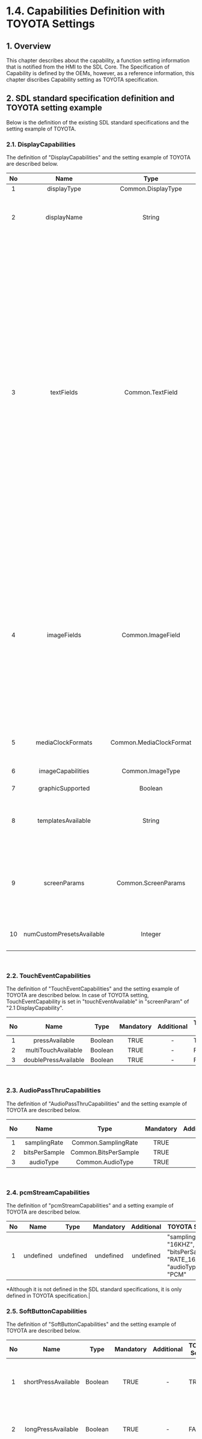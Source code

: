 # 1.4. Capabilities Definition with TOYOTA Settings
## 1. Overview
This chapter describes about the capability, a function setting information that is notified from the HMI to the SDL Core.
The Specification of Capability is defined by the OEMs, however, as a reference information, this chapter discribes Capability setting as TOYOTA specification.

## 2. SDL standard specification definition and TOYOTA setting example
Below is the definition of the existing SDL standard specifications and the setting example of TOYOTA.

### 2.1. DisplayCapabilities
The definition of "DisplayCapabilities" and the setting example of TOYOTA are described below.

| No | Name               | Type                   | Mandatory | Additional | TOYOTA Setting | Description |
|:-: | :-:                | :-:                    | :-:       | :-:        |----------------|-------------|
|1   |displayType         |Common.DisplayType      |TRUE       |-           |SDL_GENERIC     | - |
|2   |displayName         |String                  |TRUE       |-           |GENERIC_DISPLAY |The name of the display the app is connected to.|
|3   |textFields          |Common.TextField        |TRUE       |array: true<br>minsize: 0<br>maxsize: 100                  |{"name": "mainField1",&nbsp;&nbsp;&nbsp;&nbsp;&nbsp;&nbsp;&nbsp;&nbsp;&nbsp;&nbsp;&nbsp;&nbsp;&nbsp;&nbsp;&nbsp;&nbsp;&nbsp;&nbsp;&nbsp;&nbsp;&nbsp;&nbsp;&nbsp;&nbsp;&nbsp;&nbsp;&nbsp; "characterSet":  "TYPE2SET",  "width": 500,  "rows": 1},<br>{"name": "mainField2",&nbsp;&nbsp;&nbsp;&nbsp;&nbsp;&nbsp;&nbsp;&nbsp;&nbsp;&nbsp;&nbsp;&nbsp;&nbsp;&nbsp;&nbsp;&nbsp;&nbsp;&nbsp;&nbsp;&nbsp;&nbsp;&nbsp;&nbsp;&nbsp;&nbsp;&nbsp;&nbsp; "characterSet":  "TYPE2SET",  "width": 500,  "rows": 1},<br>{"name": "mainField3",&nbsp;&nbsp;&nbsp;&nbsp;&nbsp;&nbsp;&nbsp;&nbsp;&nbsp;&nbsp;&nbsp;&nbsp;&nbsp;&nbsp;&nbsp;&nbsp;&nbsp;&nbsp;&nbsp;&nbsp;&nbsp;&nbsp;&nbsp;&nbsp;&nbsp;&nbsp;&nbsp; "characterSet":  "TYPE2SET",  "width": 500,  "rows": 1},<br>{"name": "mainField4",&nbsp;&nbsp;&nbsp;&nbsp;&nbsp;&nbsp;&nbsp;&nbsp;&nbsp;&nbsp;&nbsp;&nbsp;&nbsp;&nbsp;&nbsp;&nbsp;&nbsp;&nbsp;&nbsp;&nbsp;&nbsp;&nbsp;&nbsp;&nbsp;&nbsp;&nbsp;&nbsp; "characterSet":  "TYPE2SET",  "width": 500,  "rows": 1},<br>{"name": "statusBar",&nbsp;&nbsp;&nbsp;&nbsp;&nbsp;&nbsp;&nbsp;&nbsp;&nbsp;&nbsp;&nbsp;&nbsp;&nbsp;&nbsp;&nbsp;&nbsp;&nbsp;&nbsp;&nbsp;&nbsp;&nbsp;&nbsp;&nbsp;&nbsp;&nbsp;&nbsp;&nbsp;&nbsp;&nbsp;&nbsp; "characterSet":  "TYPE2SET",  "width": 500,  "rows": 1},<br>{"name": "mediaClock",&nbsp;&nbsp;&nbsp;&nbsp;&nbsp;&nbsp;&nbsp;&nbsp;&nbsp;&nbsp;&nbsp;&nbsp;&nbsp;&nbsp;&nbsp;&nbsp;&nbsp;&nbsp;&nbsp;&nbsp;&nbsp;&nbsp;&nbsp;&nbsp;&nbsp;&nbsp; "characterSet":  "TYPE2SET",  "width": 500,  "rows": 1},<br>{"name": "mediaTrack",&nbsp;&nbsp;&nbsp;&nbsp;&nbsp;&nbsp;&nbsp;&nbsp;&nbsp;&nbsp;&nbsp;&nbsp;&nbsp;&nbsp;&nbsp;&nbsp;&nbsp;&nbsp;&nbsp;&nbsp;&nbsp;&nbsp;&nbsp;&nbsp;&nbsp;&nbsp; "characterSet":  "TYPE2SET",  "width": 500,  "rows": 1},<br>{"name": "alertText1",&nbsp;&nbsp;&nbsp;&nbsp;&nbsp;&nbsp;&nbsp;&nbsp;&nbsp;&nbsp;&nbsp;&nbsp;&nbsp;&nbsp;&nbsp;&nbsp;&nbsp;&nbsp;&nbsp;&nbsp;&nbsp;&nbsp;&nbsp;&nbsp;&nbsp;&nbsp;&nbsp;&nbsp;&nbsp; "characterSet":  "TYPE2SET",  "width": 500,  "rows": 1},<br>{"name": "alertText2",&nbsp;&nbsp;&nbsp;&nbsp;&nbsp;&nbsp;&nbsp;&nbsp;&nbsp;&nbsp;&nbsp;&nbsp;&nbsp;&nbsp;&nbsp;&nbsp;&nbsp;&nbsp;&nbsp;&nbsp;&nbsp;&nbsp;&nbsp;&nbsp;&nbsp;&nbsp;&nbsp;&nbsp;&nbsp; "characterSet":  "TYPE2SET",  "width": 500,  "rows": 1},<br>{"name": "alertText3",&nbsp;&nbsp;&nbsp;&nbsp;&nbsp;&nbsp;&nbsp;&nbsp;&nbsp;&nbsp;&nbsp;&nbsp;&nbsp;&nbsp;&nbsp;&nbsp;&nbsp;&nbsp;&nbsp;&nbsp;&nbsp;&nbsp;&nbsp;&nbsp;&nbsp;&nbsp;&nbsp;&nbsp;&nbsp; "characterSet":  "TYPE2SET",  "width": 500,  "rows": 1},<br>{"name": "scrollableMessageBody",&nbsp;&nbsp;&nbsp;&nbsp;&nbsp;&nbsp;&nbsp; "characterSet":  "TYPE2SET",  "width": 500,  "rows": 1},<br>{"name": "initialInteractionText",&nbsp;&nbsp;&nbsp;&nbsp;&nbsp;&nbsp;&nbsp;&nbsp;&nbsp;&nbsp;&nbsp;&nbsp; "characterSet":  "TYPE2SET",  "width": 500,  "rows": 1},<br>{"name": "navigationText1",&nbsp;&nbsp;&nbsp;&nbsp;&nbsp;&nbsp;&nbsp;&nbsp;&nbsp;&nbsp;&nbsp;&nbsp;&nbsp;&nbsp;&nbsp;&nbsp;&nbsp;&nbsp;&nbsp; "characterSet":  "TYPE2SET",  "width": 500,  "rows": 1},<br>{"name": "navigationText2",&nbsp;&nbsp;&nbsp;&nbsp;&nbsp;&nbsp;&nbsp;&nbsp;&nbsp;&nbsp;&nbsp;&nbsp;&nbsp;&nbsp;&nbsp;&nbsp;&nbsp;&nbsp;&nbsp; "characterSet":  "TYPE2SET",  "width": 500,  "rows": 1},<br>{"name": "ETA",&nbsp;&nbsp;&nbsp;&nbsp;&nbsp;&nbsp;&nbsp;&nbsp;&nbsp;&nbsp;&nbsp;&nbsp;&nbsp;&nbsp;&nbsp;&nbsp;&nbsp;&nbsp;&nbsp;&nbsp;&nbsp;&nbsp;&nbsp;&nbsp;&nbsp;&nbsp;&nbsp;&nbsp;&nbsp;&nbsp;&nbsp;&nbsp;&nbsp;&nbsp;&nbsp;&nbsp;&nbsp;&nbsp;&nbsp; "characterSet":  "TYPE2SET",  "width": 500,  "rows": 1},<br>{"name": "totalDistance",&nbsp;&nbsp;&nbsp;&nbsp;&nbsp;&nbsp;&nbsp;&nbsp;&nbsp;&nbsp;&nbsp;&nbsp;&nbsp;&nbsp;&nbsp;&nbsp;&nbsp;&nbsp;&nbsp;&nbsp;&nbsp;&nbsp;&nbsp; "characterSet":  "TYPE2SET",  "width": 500,  "rows": 1},<br>{"name": "navigationText",&nbsp;&nbsp;&nbsp;&nbsp;&nbsp;&nbsp;&nbsp;&nbsp;&nbsp;&nbsp;&nbsp;&nbsp;&nbsp;&nbsp;&nbsp;&nbsp;&nbsp;&nbsp;&nbsp;&nbsp;&nbsp; "characterSet":  "TYPE2SET",  "width": 500,  "rows": 1},<br>{"name": "audioPassThruDisplayText1", "characterSet":  "TYPE2SET",  "width": 500,  "rows": 1},<br>{"name": "audioPassThruDisplayText2", "characterSet":  "TYPE2SET",  "width": 500,  "rows": 1},<br>{"name": "sliderHeader",&nbsp;&nbsp;&nbsp;&nbsp;&nbsp;&nbsp;&nbsp;&nbsp;&nbsp;&nbsp;&nbsp;&nbsp;&nbsp;&nbsp;&nbsp;&nbsp;&nbsp;&nbsp;&nbsp;&nbsp;&nbsp;&nbsp;&nbsp;&nbsp; "characterSet":  "TYPE2SET",  "width": 500,  "rows": 1},<br>{"name": "sliderFooter",&nbsp;&nbsp;&nbsp;&nbsp;&nbsp;&nbsp;&nbsp;&nbsp;&nbsp;&nbsp;&nbsp;&nbsp;&nbsp;&nbsp;&nbsp;&nbsp;&nbsp;&nbsp;&nbsp;&nbsp;&nbsp;&nbsp;&nbsp;&nbsp;&nbsp; "characterSet":  "TYPE2SET",  "width": 500,  "rows": 1},<br>{"name": "notificationText",&nbsp;&nbsp;&nbsp;&nbsp;&nbsp;&nbsp;&nbsp;&nbsp;&nbsp;&nbsp;&nbsp;&nbsp;&nbsp;&nbsp;&nbsp;&nbsp;&nbsp;&nbsp;&nbsp;&nbsp; "characterSet":  "TYPE2SET",  "width": 500,  "rows": 1},<br>{"name": "menuName",&nbsp;&nbsp;&nbsp;&nbsp;&nbsp;&nbsp;&nbsp;&nbsp;&nbsp;&nbsp;&nbsp;&nbsp;&nbsp;&nbsp;&nbsp;&nbsp;&nbsp;&nbsp;&nbsp;&nbsp;&nbsp;&nbsp;&nbsp;&nbsp;&nbsp;&nbsp; "characterSet":  "TYPE2SET",  "width": 500,  "rows": 1},<br>{"name": "secondaryText",&nbsp;&nbsp;&nbsp;&nbsp;&nbsp;&nbsp;&nbsp;&nbsp;&nbsp;&nbsp;&nbsp;&nbsp;&nbsp;&nbsp;&nbsp;&nbsp;&nbsp;&nbsp;&nbsp;&nbsp;&nbsp;&nbsp; "characterSet":  "TYPE2SET",  "width": 500,  "rows": 1},<br>{"name": "tertiaryText",&nbsp;&nbsp;&nbsp;&nbsp;&nbsp;&nbsp;&nbsp;&nbsp;&nbsp;&nbsp;&nbsp;&nbsp;&nbsp;&nbsp;&nbsp;&nbsp;&nbsp;&nbsp;&nbsp;&nbsp;&nbsp;&nbsp;&nbsp;&nbsp;&nbsp;&nbsp;&nbsp; "characterSet":  "TYPE2SET",  "width": 500,  "rows": 1},<br>{"name": "timeToDestination",&nbsp;&nbsp;&nbsp;&nbsp;&nbsp;&nbsp;&nbsp;&nbsp;&nbsp;&nbsp;&nbsp;&nbsp;&nbsp;&nbsp;&nbsp; "characterSet":  "TYPE2SET",  "width": 500,  "rows": 1},<br>{"name": "turnText",&nbsp;&nbsp;&nbsp;&nbsp;&nbsp;&nbsp;&nbsp;&nbsp;&nbsp;&nbsp;&nbsp;&nbsp;&nbsp;&nbsp;&nbsp;&nbsp;&nbsp;&nbsp;&nbsp;&nbsp;&nbsp;&nbsp;&nbsp;&nbsp;&nbsp;&nbsp;&nbsp;&nbsp;&nbsp;&nbsp;&nbsp; "characterSet":  "TYPE2SET",  "width": 500,  "rows": 1},<br>{"name": "menuTitle",&nbsp;&nbsp;&nbsp;&nbsp;&nbsp;&nbsp;&nbsp;&nbsp;&nbsp;&nbsp;&nbsp;&nbsp;&nbsp;&nbsp;&nbsp;&nbsp;&nbsp;&nbsp;&nbsp;&nbsp;&nbsp;&nbsp;&nbsp;&nbsp;&nbsp;&nbsp;&nbsp;&nbsp; "characterSet":  "TYPE2SET",  "width": 500,  "rows": 1},<br>{"name": "phoneNumber",&nbsp;&nbsp;&nbsp;&nbsp;&nbsp;&nbsp;&nbsp;&nbsp;&nbsp;&nbsp;&nbsp;&nbsp;&nbsp;&nbsp;&nbsp;&nbsp;&nbsp;&nbsp;&nbsp;&nbsp;&nbsp; "characterSet":  "TYPE2SET",  "width": 500,  "rows": 1},<br>{"name": "addressLines",&nbsp;&nbsp;&nbsp;&nbsp;&nbsp;&nbsp;&nbsp;&nbsp;&nbsp;&nbsp;&nbsp;&nbsp;&nbsp;&nbsp;&nbsp;&nbsp;&nbsp;&nbsp;&nbsp;&nbsp;&nbsp;&nbsp;&nbsp;&nbsp; "characterSet":  "TYPE2SET",  "width": 500,  "rows": 1},<br>{"name": "locationDescription",&nbsp;&nbsp;&nbsp;&nbsp;&nbsp;&nbsp;&nbsp;&nbsp;&nbsp;&nbsp;&nbsp;&nbsp;&nbsp; "characterSet":  "TYPE2SET",  "width": 500,  "rows": 1},<br>{"name": "locationName",&nbsp;&nbsp;&nbsp;&nbsp;&nbsp;&nbsp;&nbsp;&nbsp;&nbsp;&nbsp;&nbsp;&nbsp;&nbsp;&nbsp;&nbsp;&nbsp;&nbsp;&nbsp;&nbsp;&nbsp;&nbsp;&nbsp; "characterSet":  "TYPE2SET",  "width": 500,  "rows": 1}| - |
|4   |imageFields         |Common.ImageField       |FALSE      |array: true<br>minsize: 1<br>maxsize: 100                  |{"name": "softButtonImage",<br> "imageTypeSupported": ["GRAPHIC_BMP", "GRAPHIC_JPEG", "GRAPHIC_PNG"],<br> "imageResolution"&nbsp;&nbsp;&nbsp;&nbsp;&nbsp;&nbsp;&nbsp;&nbsp;: { "resolutionWidth": 56, "resolutionHeight": 56 }},<br>{"name": "choiceImage",<br> "imageTypeSupported": ["GRAPHIC_BMP", "GRAPHIC_JPEG", "GRAPHIC_PNG"],<br> "imageResolution"&nbsp;&nbsp;&nbsp;&nbsp;&nbsp;&nbsp;&nbsp;&nbsp;: { "resolutionWidth": 75, "resolutionHeight": 75 }},<br>{"name": "choiceSecondaryImage",<br> "imageTypeSupported": ["GRAPHIC_BMP", "GRAPHIC_JPEG", "GRAPHIC_PNG"],<br> "imageResolution"&nbsp;&nbsp;&nbsp;&nbsp;&nbsp;&nbsp;&nbsp;&nbsp;: { "resolutionWidth": 75, "resolutionHeight": 75 }},<br>{"name": "menuIcon",<br> "imageTypeSupported": ["GRAPHIC_BMP", "GRAPHIC_JPEG", "GRAPHIC_PNG"],<br> "imageResolution"&nbsp;&nbsp;&nbsp;&nbsp;&nbsp;&nbsp;&nbsp;&nbsp;: { "resolutionWidth": 75, "resolutionHeight": 75 }},<br>{"name": "cmdIcon",<br> "imageTypeSupported": ["GRAPHIC_BMP", "GRAPHIC_JPEG", "GRAPHIC_PNG"],<br> "imageResolution"&nbsp;&nbsp;&nbsp;&nbsp;&nbsp;&nbsp;&nbsp;&nbsp;: { "resolutionWidth": 75, "resolutionHeight": 75 }},<br>{"name": "appIcon",<br> "imageTypeSupported": ["GRAPHIC_BMP", "GRAPHIC_JPEG", "GRAPHIC_PNG"],<br> "imageResolution"&nbsp;&nbsp;&nbsp;&nbsp;&nbsp;&nbsp;&nbsp;&nbsp;: { "resolutionWidth": 70, "resolutionHeight": 70 }},<br>{"name": "graphic",<br> "imageTypeSupported": ["GRAPHIC_BMP", "GRAPHIC_JPEG", "GRAPHIC_PNG"],<br> "imageResolution"&nbsp;&nbsp;&nbsp;&nbsp;&nbsp;&nbsp;&nbsp;&nbsp;: { "resolutionWidth": 373, "resolutionHeight": 373 }},<br>{"name": "secondaryGraphic",<br> "imageTypeSupported": ["GRAPHIC_BMP", "GRAPHIC_JPEG", "GRAPHIC_PNG"],<br> "imageResolution"&nbsp;&nbsp;&nbsp;&nbsp;&nbsp;&nbsp;&nbsp;&nbsp;: { "resolutionWidth": 373, "resolutionHeight": 373 }}| - |
|5   |mediaClockFormats   |Common.MediaClockFormat |TRUE       |array: true<br>minsize: 0<br>maxsize: 100                  |"CLOCK1", "CLOCK2", "CLOCK3", "CLOCKTEXT1", "CLOCKTEXT2", "CLOCKTEXT3", "CLOCKTEXT4"| - | 
|6   |imageCapabilities   |Common.ImageType        |FALSE      |array: true<br>minsize: 0<br>maxsize: 2                    |DYNAMIC                                                                             | - |
|7   |graphicSupported    |Boolean                 |TRUE       |-           |TRUE            | - |
|8   |templatesAvailable  |String                  |TRUE       |array: true<br>minsize: 0<br>maxsize: 100<br>maxlength: 100|"DEFAULT", "MEDIA", "NON-MEDIA", "ONSCREEN_PRESETS", "GRAPHIC_WITH_TEXT", "TEXT_WITH_GRAPHIC", "TILES_ONLY", "TEXTBUTTONS_ONLY", "GRAPHIC_WITH_TILES", "TILES_WITH_GRAPHIC", "GRAPHIC_WITH_TEXT_AND_SOFTBUTTONS","TEXT_AND_SOFTBUTTONS_WITH_GRAPHIC", "GRAPHIC_WITH_TEXTBUTTONS", "TEXTBUTTONS_WITH_GRAPHIC", "LARGE_GRAPHIC_WITH_SOFTBUTTONS", "DOUBLE_GRAPHIC_WITH_SOFTBUTTONS", "LARGE_GRAPHIC_ONLY"| - |
|9   |screenParams        |Common.ScreenParams     |FALSE      |-           |"resolution": {<br>    "resolutionWidth": 1163,<br>    "resolutionHeight": 720<br>},<br>"touchEventAvailable": {<br>    "pressAvailable": true,<br>    "multiTouchAvailable": false,<br>    "doublePressAvailable": false<br>}| - |
|10  |numCustomPresetsAvailable |Integer           |FALSE      |minvalue: 1<br>maxvalue: 100 | 10 | - |
<br>

### 2.2. TouchEventCapabilities
The definition of "TouchEventCapabilities" and the setting example of TOYOTA are described below.
In case of TOYOTA setting, TouchEventCapability is set in "touchEventAvailable" in "screenParam" of "2.1 DisplayCapability".

| No | Name               | Type  | Mandatory | Additional | TOYOTA Setting | Description |
|:-: | :-:                | :-:   | :-:       | :-:        |----------------|-------------|
|1   |pressAvailable      |Boolean|TRUE       |-           |TRUE            | - |
|2   |multiTouchAvailable |Boolean|TRUE       |-           |FALSE           | - |
|3   |doublePressAvailable|Boolean|TRUE       |-           |FALSE           | - |
<br>

### 2.3. AudioPassThruCapabilities
The definition of "AudioPassThruCapabilities" and the setting example of TOYOTA are described below.

| No | Name         | Type               | Mandatory | Additional | TOYOTA Setting | Description |
|:-: | :-:          | :-:                | :-:       | :-:        |----------------|-------------|
|1   |samplingRate  |Common.SamplingRate |TRUE       |-           |16KHZ           | - |
|2   |bitsPerSample |Common.BitsPerSample|TRUE       |-           |RATE_16_BIT     | - |
|3   |audioType     |Common.AudioType    |TRUE       |-           |PCM             | - |
<br>

### 2.4. pcmStreamCapabilities
The definition of "pcmStreamCapabilities" and a setting example of TOYOTA are described below.

| No | Name       | Type     | Mandatory | Additional | TOYOTA Setting | Description |
|:-: | :-:        | :-:      | :-:       | :-:        |----------------|-------------|
|1   |undefined   |undefined |undefined  |undefined   |"samplingRate": "16KHZ",<br>"bitsPerSample": "RATE_16_BIT",<br>"audioType": "PCM" | - |

*Although it is not defined in the SDL standard specifications, it is only defined in TOYOTA specification.|
<br>

### 2.5. SoftButtonCapabilities
The definition of "SoftButtonCapabilities" and the setting example of TOYOTA are described below.

| No | Name              | Type   | Mandatory | Additional | TOYOTA Setting |Description |
|:-: | :-:               | :-:    | :-:       | :-:        |----------------|------------|
|1   |shortPressAvailable|Boolean |TRUE       | -          |TRUE            |The button supports a short press.<br>Whenever the button is pressed short, onButtonPressed(SHORT) must be invoked.|
|2   |longPressAvailable |Boolean |TRUE       | -          |FALSE           |The button supports a LONG press.<br>Whenever the button is pressed long, onButtonPressed(LONG) must be invoked.|
|3   |upDownAvailable    |Boolean |TRUE       | -          |FALSE           |The button supports "button down" and "button up".<br>Whenever the button is pressed, onButtonEvent(DOWN) must be invoked.<br>Whenever the button is released, onButtonEvent(UP) must be invoked.|
|4   |imageSupported     |Boolean |TRUE       | -          |TRUE            |Must be true if the button supports referencing a static or dynamic image.|
|5   |textSupported      |Boolean |FALSE      | -          |N/A             |The button supports the use of text.<br>If not included, the default value should be considered true that the button will support text.|

### 2.6. SystemCapabilities
The definition of "SystemCapabilities" and the setting example of TOYOTA are described below.
The Capability existing in the setting is described in (1) to (4) of this chapter.

| No | Name                              | Type                           | Mandatory | Additional | TOYOTA Setting | Description |
|:-: | :-:                               | :-:                            | :-:       | :-:        |----------------|-------------|
|1   |navigationCapability               |[Common.NavigationCapability](#1-navigationcapability-in-the-systemcapability-setting-is-described-below)        |FALSE      | -          |[Refer to (1) "navigationCapability" in section 2.6.](#1-navigationcapability-in-the-systemcapability-setting-is-described-below)        | - |
|2   |phoneCapability                    |[Common.PhoneCapability](#2-phonecapability-in-the-systemcapability-setting-is-described-below)                  |FALSE      | -          |[Refer to (2) "phoneCapability" in section 2.6.](#2-phonecapability-in-the-systemcapability-setting-is-described-below)                  | - |
|3   |videoStreamingCapability           |[Common.VideoStreamingCapability](#3-videostreamingcapability-in-the-systemcapability-setting-is-described-below)|FALSE      | -          |[Refer to (3) "videoStreamingCapability" in section 2.6.](#3-videostreamingcapability-in-the-systemcapability-setting-is-described-below)| - |
|4   |remoteControlCapability (undefined)|undefined                                                                                                        |undefined  | undefined  |[Refer to (4) "remoteControlCapability" in section 2.6.](#4-remotecontrolcapability-in-the-systemcapability-setting-is-described-below)  | - |
<br>

##### (1) "navigationCapability" in the "SystemCapability" setting is described below.

| No | Name               | Type     | Mandatory | Additional | TOYOTA Setting | Description |
|:-: | :-:                | :-:      | :-:       | :-:        |----------------|-------------|
|1   |sendLocationEnabled |Boolean   |FALSE      | -          |TRUE            |If the module has the ability to add locations to the onboard nav.|
|2   |getWayPointsEnabled |Boolean   |FALSE      | -          |TRUE            |If the module has the ability to return way points from onboard nav.|
<br>

##### (2) "phoneCapability" in the "SystemCapability" setting is described below.

| No | Name             | Type     | Mandatory | Additional | TOYOTA Setting | Description |
|:-: | :-:              | :-:      | :-:       | :-:        |----------------|-------------|
|1   |dialNumberEnabled |Boolean   |FALSE      | -          |TRUE            |If the module has the ability to perform dial number.|
<br>

##### (3) "videoStreamingCapability" in the "SystemCapability" setting is described below.

| No | Name                      | Type                       | Mandatory | Additional | TOYOTA Setting | Description |
|:-: | :-:                       | :-:                        | :-:       | :-:        |----------------|-------------|
|1   |preferredResolution        |Common.ImageResolution      |FALSE      | -          |resolutionWidth : 1163<br>resolutionHeight : 720 |The preferred resolution of a video stream for decoding and rendering on HMI.|
|2   |maxBitrate                 |Integer                     |FALSE      |minvalue: 0<br>maxvalue: 2147483647| 10000 |The maximum bitrate of video stream that is supported, in kbps.|
|3   |supportedFormats           |Common.VideoStreamingFormat |FALSE      |array: true |{ "protocol": "RTP",<br>"codec": "H264" },<br>{ "protocol": "RAW",<br>"codec": "H264" }|Detailed information on each format supported by this system, in its preferred order.|
|4   |hapticSpatialDataSupported |boolean                     |FALSE      | -          |FALSE           |True if the system can utilize the haptic spatial data from the REFERENCE being streamed.|
|5   |diagonalScreenSize         |Float                       |FALSE      |minvalue: 0 |N/A             |The diagonal screen size in inches.|
|6   |pixelPerInch               |Float                       |FALSE      |minvalue: 0 |N/A             |PPI is the diagonal resolution in pixels divided by the diagonal screen size in inches.|
|7   |scale                      |Float                       |FALSE      |minvalue: 1<br>maxvalue: 10 |N/A |The scaling factor the app should use to change the size of the projecting view.|
<br>

##### (4) "remoteControlCapability" in the "SystemCapability" setting is described below.
The TOYOTA setting of Capability existing in the setting is described in (4) -1 to (4) -5 of this chapter.

| No | Name                          | Type                                  | Mandatory | Additional | TOYOTA Setting | Description |
|:-: | :-:                           | :-:                                   | :-:       | :-:        |----------------|-------------|
|1   |climateControlCapabilities     |[ClimateControlCapabilities](#4-1-the-following-describes-climatecontrolcapabilities-in-the-remotecontrolcapabilities-setting)              |FALSE      |array: true<br>minsize: 1<br>maxsize: 100|[Refer to (4)-1 "climateControlCapabilities" in section 2.6.](#4-1-the-following-describes-climatecontrolcapabilities-in-the-remotecontrolcapabilities-setting)       |If included, the platform supports RC climate controls. For this baseline version, maxsize=1. i.e. only one climate control module is supported.|
|2   |radioControlCapabilities       |[RadioControlCapabilities](#4-2-the-radiocontrolcapabilities-in-the-remotecontrolcapabilities-setting-is-described-below)                   |FALSE      |array: true<br>minsize: 1<br>maxsize: 100|[Refer to (4)-2 "radioControlCapabilities" in section 2.6.](#4-2-the-radiocontrolcapabilities-in-the-remotecontrolcapabilities-setting-is-described-below)            |If included, the platform supports RC radio controls. For this baseline version, maxsize=1. i.e. only one climate control module is supported.|
|3   |buttonCapabilities             |[Common.ButtonCapabilities](#27-buttoncapabilities)                                                                                         |FALSE      |array: true<br>minsize: 1<br>maxsize: 100| N/A                                                                                                                                                                  |If included, the platform supports RC button controls with the included button names.|
|4   |seatControlCapabilities        |[Common.SeatControlCapabilities](#4-3-the-seatcontrolcapabilities-in-the-remotecontrolcapabilities-setting-is-described-below)              |FALSE      |array: true<br>minsize: 1<br>maxsize: 100|[Refer to (4)-3 "seatControlCapabilities" in section 2.6.](#4-3-the-seatcontrolcapabilities-in-the-remotecontrolcapabilities-setting-is-described-below)              |If included, the platform supports seat controls.|
|5   |audioControlCapabilities       |[Common.AudioControlCapabilities](#4-4-the-audiocontrolcapabilities-in-the-remotecontrolcapabilities-setting-is-described-below)            |FALSE      |array: true<br>minsize: 1<br>maxsize: 100|[Refer to (4)-4 "audioControlCapabilities" in section 2.6.](#4-4-the-audiocontrolcapabilities-in-the-remotecontrolcapabilities-setting-is-described-below)            |If included, the platform supports audio controls.|
|6   |hmiSettingsControlCapabilities |[Common.HMISettingsControlCapabilities](#4-5-the-hmisettingscontrolcapabilities-in-the-remotecontrolcapabilities-setting-is-described-below)|FALSE      | -                                       |[Refer to (4)-5 "hmiSettingsControlCapabilities" in section 2.6.](#4-5-the-hmisettingscontrolcapabilities-in-the-remotecontrolcapabilities-setting-is-described-below)|If included, the platform supports hmi setting controls.|
|7   |lightControlCapabilities       |[Common.LightControlCapabilities](#29-lightcontrolcapabilities)                                                                             |FALSE      | -                                       | N/A                                                                                                                                                                  |If included, the platform supports light controls.|
<br>

###### (4)-1 The following describes "climateControlCapabilities" in the "RemoteControlCapabilities" setting.

| No | Name                        | Type             | Mandatory | Additional | TOYOTA Setting | Description |
|:-: | :-:                         | :-:              | :-:       | :-:        |----------------|-------------|
|1   |moduleName                   |String            |TRUE       |maxlength: 100 | primary_climate |The short friendly name of the climate control module. It should not be used to identify a module by mobile application.|
|2   |moduleInfo                   |Common.ModuleInfo |FALSE      | -          |N/A             |Information about a RC module, including its id. |
|3   |fanSpeedAvailable            |Boolean           |FALSE      | -          |TRUE            |Availability of the control of fan speed.<br>True: Available, False: Not Available, Not present: Not Available. |
|4   |currentTemperatureAvailable  |Boolean           |FALSE      | -          |TRUE            |Availability of the reading of current temperature.<br>True: Available, False: Not Available, Not present: Not Available.|
|5   |desiredTemperatureAvailable  |Boolean           |FALSE      | -          |TRUE            |Availability of the control of desired temperature.<br>True: Available, False: Not Available, Not present: Not Available.|
|6   |acEnableAvailable            |Boolean           |FALSE      | -          |TRUE            |Availability of the control of turn on/off AC.<br>True: Available, False: Not Available, Not present: Not Available.|
|7   |acMaxEnableAvailable         |Boolean           |FALSE      | -          |TRUE            |Availability of the control of enable/disable air conditioning is ON on the maximum level.<br>True: Available, False: Not Available, Not present: Not Available.|
|8   |circulateAirEnableAvailable  |Boolean           |FALSE      | -          |FALSE           |Availability of the control of enable/disable circulate Air mode.<br>True: Available, False: Not Available, Not present: Not Available.|
|9   |autoModeEnableAvailable      |Boolean           |FALSE      | -          |TRUE            |Availability of the control of enable/disable auto mode.<br>True: Available, False: Not Available, Not present: Not Available.|
|10  |dualModeEnableAvailable      |Boolean           |FALSE      | -          |TRUE            |Availability of the control of enable/disable dual mode.<br>True: Available, False: Not Available, Not present: Not Available.|
|11  |defrostZoneAvailable         |Boolean           |FALSE      | -          |FALSE           |Availability of the control of defrost zones.<br>True: Available, False: Not Available, Not present: Not Available.|
|12  |defrostZone                  |DefrostZone       |FALSE      |array: true<br>minsize: 1<br>maxsize: 100 |N/A |A set of all defrost zones that are controllable.|
|13  |ventilationModeAvailable     |Boolean           |FALSE      | -          |FALSE           |Availability of the control of air ventilation mode.<br>True: Available, False: Not Available, Not present: Not Available.|
|14  |ventilationMode              |VentilationMode   |FALSE      |array: true<br>minsize: 1<br>maxsize: 100 |N/A |A set of all ventilation modes that are controllable.|
|15  |heatedSteeringWheelAvailable |Boolean           |FALSE      | -          |TRUE            |Availability of the control (enable/disable) of heated Steering Wheel.<br>True: Available, False: Not Available, Not present: Not Available.|
|16  |heatedWindshieldAvailable    |Boolean           |FALSE      | -          |FALSE           |Availability of the control (enable/disable) of heated Windshield.<br>True: Available, False: Not Available, Not present: Not Available.|
|17  |heatedRearWindowAvailable    |Boolean           |FALSE      | -          |FALSE           |Availability of the control (enable/disable) of heated Rear Window.<br>True: Available, False: Not Available, Not present: Not Available.|
|18  |heatedMirrorsAvailable       |Boolean           |FALSE      | -          |FALSE           |Availability of the control (enable/disable) of heated Mirrors.<br>True: Available, False: Not Available, Not present: Not Available.|
|19  |climateEnableAvailable       |Boolean           |FALSE      | -          |N/A             |Availability of the control of enable/disable climate control.<br>True: Available, False: Not Available, Not present: Not Available.|
<br>

###### (4)-2 The "radioControlCapabilities" in the "RemoteControlCapabilities" setting is described below.

| No | Name                           | Type             | Mandatory | Additional    | TOYOTA Setting | Description |
|:-: | :-:                            | :-:              | :-:       | :-:           |----------------|-------------|
|1   |moduleName                      |String            |TRUE       |maxlength: 100 |radio           |The short friendly name of the radio control module.<br>It should not be used to identify a module by mobile application.|
|2   |moduleInfo                      |Common.ModuleInfo |FALSE      | -             |N/A             |Information about a RC module, including its id.|
|3   |radioEnableAvailable            |Boolean           |FALSE      | -             |FALSE           |Availability of the control of enable/disable radio.<br>True: Available, False: Not Available, Not present: Not Available.|
|4   |radioBandAvailable              |Boolean           |FALSE      | -             |TRUE            |Availability of the control of radio band.<br>True: Available, False: Not Available, Not present: Not Available.|
|5   |radioFrequencyAvailable         |Boolean           |FALSE      | -             |TRUE            |Availability of the control of radio frequency.<br>True: Available, False: Not Available, Not present: Not Available.|
|6   |hdChannelAvailable              |Boolean           |FALSE      | -             |FALSE           |Availability of the control of HD radio channel.<br>True: Available, False: Not Available, Not present: Not Available|
|7   |rdsDataAvailable                |Boolean           |FALSE      | -             |TRUE            |Availability of the getting Radio Data System (RDS) data.<br>True: Available, False: Not Available, Not present: Not Available.|
|8   |availableHDsAvailable           |Boolean           |FALSE      | -             |FALSE           |Availability of the getting the number of available HD channels.<br>True: Available, False: Not Available, Not present: Not Available.|
|9   |stateAvailable                  |Boolean           |FALSE      | -             |FALSE           |Availability of the getting the Radio state.<br>True: Available, False: Not Available, Not present: Not Available.|
|10  |signalStrengthAvailable         |Boolean           |FALSE      | -             |FALSE           |Availability of the getting the signal strength.<br>True: Available, False: Not Available, Not present: Not Available.|
|11  |signalChangeThresholdAvailable  |Boolean           |FALSE      | -             |FALSE           |Availability of the getting the signal Change Threshold.<br>True: Available, False: Not Available, Not present: Not Available.|
|12  |sisDataAvailable                |Boolean           |FALSE      | -             |FALSE           |Availability of the getting HD radio Station Information Service (SIS) data.<br>True: Available, False: Not Available, Not present: Not Available.|
|13  |hdRadioEnableAvailable          |Boolean           |FALSE      | -             |FALSE           |Availability of the control of enable/disable HD radio.<br>True: Available, False: Not Available, Not present: Not Available.|
|14  |siriusxmRadioAvailable          |Boolean           |FALSE      | -             |FALSE           |Availability of sirius XM radio.<br>True: Available, False: Not Available, Not present: Not Available.|
|15  |availableHdChannelsAvailable    |Boolean           |FALSE      | -             |N/A             |Availability of the list of available HD sub-channel indexes.<br>True: Available, False: Not Available, Not present: Not Available.|
<br>

###### (4)-3 The "seatControlCapabilities" in the "RemoteControlCapabilities" setting is described below.

| No | Name                                  | Type             | Mandatory | Additional     | TOYOTA Setting | Description |
|:-: | :-:                                   | :-:              | :-:       | :-:            |----------------|-------------|
|1   |moduleName                             |String            |TRUE       |maxlength= 100  |driver_seat     |The short friendly name of the seat control module.<br>It should not be used to identify a module by mobile application.|
|2   |moduleInfo                             |Common.ModuleInfo |FALSE      | -              |N/A             |Information about a RC module, including its id.|
|3   |heatingEnabledAvailable                |Boolean           |FALSE      | -              |FALSE           | - |
|4   |coolingEnabledAvailable                |Boolean           |FALSE      | -              |FALSE           | - |
|5   |heatingLevelAvailable                  |Boolean           |FALSE      | -              |FALSE           | - |
|6   |coolingLevelAvailable                  |Boolean           |FALSE      | -              |FALSE           | - |
|7   |horizontalPositionAvailable            |Boolean           |FALSE      | -              |FALSE           | - |
|8   |verticalPositionAvailable              |Boolean           |FALSE      | -              |FALSE           | - |
|9   |frontVerticalPositionAvailable         |Boolean           |FALSE      | -              |FALSE           | - |
|10  |backVerticalPositionAvailable          |Boolean           |FALSE      | -              |FALSE           | - |
|11  |backTiltAngleAvailable                 |Boolean           |FALSE      | -              |FALSE           | - |
|12  |headSupportHorizontalPositionAvailable |Boolean           |FALSE      | -              |FALSE           | - |
|13  |headSupportVerticalPositionAvailable   |Boolean           |FALSE      | -              |FALSE           | - |
|14  |massageEnabledAvailable                |Boolean           |FALSE      | -              |FALSE           | - |
|15  |massageModeAvailable                   |Boolean           |FALSE      | -              |FALSE           | - |
|16  |massageCushionFirmnessAvailable        |Boolean           |FALSE      | -              |FALSE           | - |
|17  |memoryAvailable                        |Boolean           |FALSE      | -              |FALSE           | - |
<br>

###### (4)-4 The "audioControlCapabilities" in the "RemoteControlCapabilities" setting is described below.

| No | Name                 | Type             | Mandatory | Additional     | TOYOTA Setting | Description |
|:-: | :-:                  | :-:              | :-:       | :-:            |----------------|-------------|
|1   |moduleName            |String            |TRUE       |maxlength= 100  |audio           |The short friendly name of the audio control module.<br>It should not be used to identify a module by mobile application.|
|2   |moduleInfo            |Common.ModuleInfo |FALSE      |                |N/A             |Information about a RC module, including its id.|
|3   |sourceAvailable       |Boolean           |FALSE      |                |FALSE           |Availability of the control of audio source.|
|4   |keepContextAvailable  |Boolean           |FALSE      |                |FALSE           |Availability of the parameter keepContext.|
|5   |volumeAvailable       |Boolean           |FALSE      |                |FALSE           |Availability of the control of audio volume.|
|6   |equalizerAvailable    |Boolean           |FALSE      |                |FALSE           |Availability of the control of Equalizer Settings.|
|7   |equalizerMaxChannelId |Integer           |FALSE      |minvalue= 1<br> maxvalue= 100 | 1 |Must be included if equalizerAvailable=true, and assume all IDs starting from 1 to this value are valid.|
<br>

###### (4)-5 The "hmiSettingsControlCapabilities" in the "RemoteControlCapabilities" setting is described below.

| No | Name                    | Type             | Mandatory | Additional      | TOYOTA Setting | Description |
|:-: | :-:                     | :-:              | :-:       | :-:             |----------------|-------------|
|1   |moduleName               |String            |TRUE       |maxlength= 100   |hmiSettings     |The short friendly name of the hmi setting module.<br>It should not be used to identify a module by mobile application.|
|2   |moduleInfo               |Common.ModuleInfo |FALSE      |                 |N/A             |Information about a RC module, including its id.|
|3   |distanceUnitAvailable    |Boolean           |FALSE      |                 |FALSE           |Availability of the control of distance unit.|
|4   |temperatureUnitAvailable |Boolean           |FALSE      |                 |FALSE           |Availability of the control of temperature unit.|
|5   |displayModeUnitAvailable |Boolean           |FALSE      |                 |FALSE           |Availability of the control of HMI display mode.|
<br>

### 2.7. ButtonCapabilities
The definition of "ButtonCapabilities" and the setting example of TOYOTA are described below.

<table>
  <tr>
    <th> No </th>
    <th> Name </th>
    <th> Type </th>
    <th> Mandatory </th>
    <th> Additional </th>
    <th> TOYOTA Setting </th>
    <th> Description </th>
  </tr>
  <tr align="center">
    <td>1</td>
    <td>name</td>
    <td>Common.ButtonName</td>
    <td>TRUE</td>
    <td>-</td>
    <td align="left" rowspan="4">
       {"name": "PRESET_0",&nbsp;&nbsp;"shortPressAvailable": true, "longPressAvailable": true, "upDownAvailable": false},<br>
       {"name": "PRESET_1",&nbsp;&nbsp;"shortPressAvailable": true, "longPressAvailable": true, "upDownAvailable": false},<br>
       {"name": "PRESET_2",&nbsp;&nbsp;"shortPressAvailable": true, "longPressAvailable": true, "upDownAvailable": false},<br>
       {"name": "PRESET_3",&nbsp;&nbsp;"shortPressAvailable": true, "longPressAvailable": true, "upDownAvailable": false},<br>
       {"name": "PRESET_4",&nbsp;&nbsp;"shortPressAvailable": true, "longPressAvailable": true, "upDownAvailable": false},<br>
       {"name": "PRESET_5",&nbsp;&nbsp;"shortPressAvailable": true, "longPressAvailable": true, "upDownAvailable": false},<br>
       {"name": "PRESET_6",&nbsp;&nbsp;"shortPressAvailable": true, "longPressAvailable": true, "upDownAvailable": false},<br>
       {"name": "PRESET_7",&nbsp;&nbsp;"shortPressAvailable": true, "longPressAvailable": true, "upDownAvailable": false},<br>
       {"name": "PRESET_8",&nbsp;&nbsp;"shortPressAvailable": true, "longPressAvailable": true, "upDownAvailable": false},<br>
       {"name": "PRESET_9",&nbsp;&nbsp;"shortPressAvailable": true, "longPressAvailable": true, "upDownAvailable": false},<br>
       {"name": "PLAY_PAUSE",          "shortPressAvailable": true, "longPressAvailable": true, "upDownAvailable": false},<br>
       {"name": "SEEKLEFT",&nbsp;&nbsp;"shortPressAvailable": true, "longPressAvailable": true, "upDownAvailable": false},<br>
       {"name": "SEEKRIGHT"&nbsp;      "shortPressAvailable": true, "longPressAvailable": true, "upDownAvailable": false}
    </td>
    <td align="left">-</td>
  </tr>
  <tr align="center">
    <td> 2 </td>
    <td>shortPressAvailable</td>
    <td>Boolean</td><td>TRUE</td>
    <td> - </td>
    <td align="left"> - </td>
  </tr>
  <tr align="center">
    <td> 3 </td>
    <td>longPressAvailable </td>
    <td>Boolean</td>
    <td>TRUE</td>
    <td>-</td>
    <td align="left"> -</td>
  </tr>
  <tr align="center">
    <td> 4 </td>
    <td>upDownAvailable</td>
    <td>Boolean</td>
    <td>TRUE</td>
    <td>-</td>
    <td align="left"> - </td>
  </tr>
  <tr align="center">
    <td> 5 </td>
    <td>moduleInfo</td>
    <td>Common.ModuleInfo</td>
    <td>FALSE</td>
    <td> - </td>
    <td align="left"> N/A </td>
    <td align="left">Information about a RC module, including its id.</td>
  </tr>
</table>
<br>

### 2.8. PresetBankCapabilities
The definition of "PresetBankCapabilities" and the setting example of TOYOTA are described below.

| No | Name                    | Type   | Mandatory | Additional | TOYOTA Setting | Description |
|:-: | :-:                     | :-:    | :-:       | :-:        |----------------|-------------|
|1   |onScreenPresetsAvailable |Boolean |TRUE       | -          |TRUE            | - |
<br>

### 2.9. LightControlCapabilities
The definition of "LightControlCapabilities" and the setting example of TOYOTA are described below.

| No | Name           | Type                    | Mandatory | Additional     | TOYOTA Setting | Description |
|:-: | :-:            | :-:                     | :-:       | :-:            |----------------|-------------|
|1   |moduleName      | String                  |TRUE       |maxlength= 100  |N/A             | The short friendly name of the light control module.<br>It should not be used to identify a module by mobile application.|
|2   |moduleInfo      |Common.ModuleInfo        |FALSE      | -              |N/A             | Information about a RC module, including its id.|
|3   |supportedLights |[Common.LightCapabilities](#210-lightcapabilities) |TRUE |array= true<br>minsize= 1<br>maxsize= 100|N/A |An array of available LightCapabilities that are controllable. |
<br>

### 2.10. LightCapabilities
The definition of "LightCapabilities" and the setting example of TOYOTA are described below.

| No | Name                  | Type            | Mandatory | Additional | TOYOTA Setting | Description |
|:-: | :-:                   | :-:             | :-:       | :-:        |----------------|-------------|
|1   |name                   |Common.LightName |TRUE       | -          |N/A             | - |
|2   |statusAvailable        |Boolean          |FALSE      | -          |N/A             |Indicates if the status (ON/OFF) can be set remotely. App shall not use read-only values (RAMP_UP/RAMP_DOWN/UNKNOWN/INVALID) in a setInteriorVehicleData request.|
|3   |densityAvailable       |Boolean          |FALSE      | -          |N/A             |Indicates if the light's density can be set remotely (similar to a dimmer).|
|4   |rgbColorSpaceAvailable |Boolean          |FALSE      | -          |N/A             |Indicates if the light's color can be set remotely by using the sRGB color space.|
<br>

### 2.11. HMICapabilities
The definition of "HMICapabilities" and the setting example of TOYOTA are described below.

| No | Name          | Type   | Mandatory | Additional | TOYOTA Setting | Description |
|:-: | :-:           | :-:    | :-:       | :-:        |----------------|-------------|
|1   |navigation     |Boolean |FALSE      | -          |N/A             |Availability of build in Nav. True: Available, False: Not Available.|
|2   |phoneCall      |Boolean |FALSE      | -          |N/A             |Availability of build in phone. True: Available, False: Not Available.|
|3   |videoStreaming |Boolean |FALSE      | -          |N/A             |Availability of built-in video streaming. True: Available, False: Not Available.|
<br>

### 2.12. DisplayCapability
The definition of "DisplayCapability" and the setting example of TOYOTA are described below.

| No | Name               | Type                         | Mandatory | Additional | TOYOTA Setting | Description |
|:-: | :-:                | :-:                          | :-:       | :-:        |----------------|-------------|
|1   |displayName         |String                        |FALSE      | -          |N/A             |-|
|2   |windowTypeSupported |[Common.WindowTypeCapabilities](#213-windowtypecapabilities) |FALSE |array: true<br>minsize: 1 |N/A |Informs the application how many windows the app is allowed to create per type.|
|3   |windowCapabilities  |[Common.WindowCapability](#214-windowcapability)             |FALSE |array: true<br>minsize: 1<br>maxsize: 1000|N/A |Contains a list of capabilities of all windows related to the app.<br>Once the app has registered the capabilities of all windows are provided.<br>GetSystemCapability still allows requesting window capabilities of all windows.|

### 2.13. WindowTypeCapabilities
The definition of "WindowTypeCapabilitiess" and the setting example of TOYOTA are described below.

| No | Name                  | Type             | Mandatory | Additional | TOYOTA Setting | Description |
|:-: | :-:                   | :-:              | :-:       | :-:        |----------------|-------------|
|1   |type                   |Common.WindowType |TRUE       | -          |N/A             | - |
|2   |maximumNumberOfWindows |Integer           |TRUE       | -          |N/A             | - |
<br>

### 2.14. WindowCapability
The definition of "WindowCapability" and the setting example of TOYOTA are described below.

| No | Name                     | Type                         | Mandatory | Additional | TOYOTA Setting | Description |
|:-: | :-:                      | :-:                          | :-:       | :-:        |----------------|-------------|
|1   |windowID                  |Integer                       |FALSE      | -          |N/A             |The specified ID of the window. Can be set to a predefined window, or omitted for the main window on the main display.|
|2   |textFields                |Common.TextField              |FALSE      |array: true<br>minsize: 1<br>maxsize: 100                  |N/A |A set of all fields that support text data. See TextField.|
|3   |imageFields               |Common.ImageField             |FALSE      |array: true<br>minsize: 1<br>maxsize: 100                  |N/A |A set of all fields that support images. See ImageField.|
|4   |imageTypeSupported        |Common.ImageType              | -         |array: true<br>minsize: 0<br>maxsize: 1000                 |N/A |Provides information about image types supported by the system.|
|5   |templatesAvailable        |String                        |FALSE      |array: true<br>minsize: 1<br>maxsize: 100<br>maxlength: 100|N/A |A set of all window templates available on the head unit.|
|6   |numCustomPresetsAvailable |Integer                       |FALSE      |minvalue: 1<br>maxvalue: 100                               |N/A |The number of on-window custom presets available (if any); otherwise omitted.|
|7   |buttonCapabilities        |Common.ButtonCapabilities     |FALSE      |array: true<br>minsize: 1<br>maxsize: 100                  |N/A |The number of buttons and the capabilities of each on-window button.|
|8   |softButtonCapabilities    |Common.SoftButtonCapabilities |FALSE      |array: true<br>minsize: 1<br>maxsize: 100                  |N/A |The number of soft buttons available on-window and the capabilities for each button.|
|9   |menuLayoutsAvailable      |Common.MenuLayout             |FALSE      |array: true<br>minsize: 1<br>maxsize: 1000                 |N/A |An array of available menu layouts. If this parameter is not provided, only the LIST layout is assumed to be available.|
<br>

### 2.15. AppServicesCapabilities
The definition of "AppServicesCapabilities" and the setting example of TOYOTA are described below.

| No | Name       | Type                      | Mandatory | Additional | TOYOTA Setting | Description |
|:-: | :-:        | :-:                       | :-:       | :-:        |----------------|-------------|
|1   |appServices |[Common.AppServiceCapability](#216-appservicecapability)|FALSE |array: true |N/A |An array of currently available services. If this is an update to the capability the affected services will include an update reason in that item.|
<br>

### 2.16. AppServiceCapability
The definition of "AppServiceCapability" and the setting example of TOYOTA are described below.

| No | Name                   | Type                      | Mandatory | Additional | TOYOTA Setting | Description |
|:-: | :-:                    | :-:                       | :-:       | :-:        |----------------|-------------|
|1   |updateReason            |Common.ServiceUpdateReason |FALSE      | -          |N/A             |Only included in OnSystemCapabilityUpdated. Update reason for service record.|
|2   |updatedAppServiceRecord |Common.AppServiceRecord    |TRUE       | -          |N/A             |Service record for a specific app service provider.|
<br>

### 2.17. SeatLocationCapability
The definition of "SeatLocationCapability" and the setting example of TOYOTA are described below.


| No | Name   | Type               | Mandatory | Additional |  TOYOTA Setting | Description |
|:-: | :-:    | :-:                | :-:       | :-:        |-----------------|-------------|
|1   |rows    |Integer             |FALSE      |minvalue: 1<br>maxvalue: 100 |N/A |Contains information about the locations of each seat.|
|2   |columns |Integer             |FALSE      |minvalue: 1<br>maxvalue: 100 |N/A |Contains information about the locations of each seat.|
|3   |levels  |Integer             |FALSE      |minvalue: 1<br>maxvalue: 100<br>defvalue: 1 |N/A |Contains information about the locations of each seat.|
|4   |seats   |Common.SeatLocation |FALSE      |array: true |N/A              |Contains a list of SeatLocation in the vehicle, the first element is the driver's seat.|
